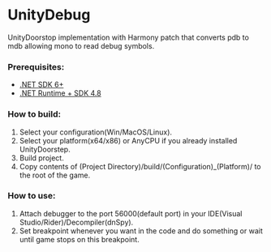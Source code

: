 # UnityDebug
UnityDoorstop implementation with Harmony patch that converts pdb to mdb allowing mono to read debug symbols.

### Prerequisites:

- [.NET SDK 6+](https://dotnet.microsoft.com/en-us/download/dotnet/6.0)
- [.NET Runtime + SDK 4.8](https://dotnet.microsoft.com/en-us/download/dotnet-framework/net48)

### How to build:

1. Select your configuration(Win/MacOS/Linux).
2. Select your platform(x64/x86) or AnyCPU if you already installed UnityDoorstep.
3. Build project.
4. Copy contents of (Project Directory)/build/(Configuration)_(Platform)/ to the root of the game.

### How to use:
1. Attach debugger to the port 56000(default port) in your IDE(Visual Studio/Rider)/Decompiler(dnSpy).
2. Set breakpoint whenever you want in the code and do something or wait until game stops on this breakpoint.
